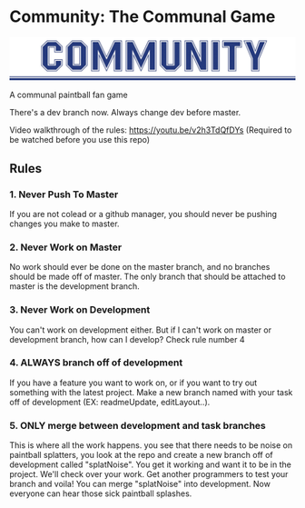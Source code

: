# Community: The Communal Game

![Image of The Community Logo](/Resources/images/Community.PNG)

A communal paintball fan game

There's a dev branch now. Always change dev before master.

Video walkthrough of the rules: https://youtu.be/v2h3TdQfDYs (Required to be watched before you use this repo)

## Rules

### 1. Never Push To Master
If you are not colead or a github manager, you should never be pushing changes you make to master.
### 2. Never Work on Master
No work should ever be done on the master branch, and no branches should be made off of master. The only branch that should be attached to master is the development branch.
### 3. Never Work on Development
You can't work on development either. But if I can't work on master or development branch, how can I develop? Check rule number 4
### 4. ALWAYS branch off of development
If you have a feature you want to work on, or if you want to try out something with the latest project. Make a new branch named with your task off of development (EX: readmeUpdate, editLayout..).
### 5. ONLY merge between development and task branches
This is where all the work happens. you see that there needs to be noise on paintball splatters, you look at the repo and create a new branch off of development called "splatNoise". You get it working and want it to be in the project. We'll check over your work. Get another programmers to test your branch and voila! You can merge "splatNoise" into development. Now everyone can hear those sick paintball splashes.
